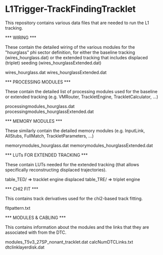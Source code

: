 # L1Trigger-TrackFindingTracklet

This repository contains various data files that are needed to run the L1 tracking. 

*** WIRING ***

These contain the detailed wiring of the various modules for the "hourglass" phi sector definition, 
for either the baseline tracking (wires_hourglass.dat) or the extended tracking that includes displaced 
(triplet) seeding (wires_hourglassExtended.dat)

wires_hourglass.dat 
wires_hourglassExtended.dat 

*** PROCESSING MODULES *** 

These contain the detailed list of processing modules used for the baseline or extended tracking (e.g. VMRouter, TrackletEngine, TrackletCalculator, ...) 

processingmodules_hourglass.dat
processingmodules_hourglassExtended.dat

*** MEMORY MODULES *** 

These similarly contain the detailed memory modules (e.g. InputLink, AllStubs, FullMatch, TrackletParameters, ...)

memorymodules_hourglass.dat
memorymodules_hourglassExtended.dat

*** LUTs FOR EXTENDED TRACKING *** 

These contain LUTs needed for the extended tracking (that allows specifically reconstructing displaced trajectories). 

table_TED/ => tracklet engine displaced
table_TRE/ => triplet engine

*** CHI2 FIT ***

This contains track derivatives used for the chi2-based track fitting. 

fitpattern.txt

*** MODULES & CABLING *** 

This contains information about the modules and the links that they are associated with from the DTC.

modules_T5v3_27SP_nonant_tracklet.dat
calcNumDTCLinks.txt
dtclinklayerdisk.dat

